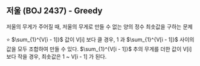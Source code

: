 ## 저울 (BOJ 2437) - Greedy 

저울의 무게가 주어질 때, 저울의 무게로 만들 수 없는 양의 정수 최솟값을 구하는 문제

:star: $\sum_{1}^{V[i - 1]}$ 값이 V[i] 보다 클 경우, 1 과 $\sum_{1}^{V[i - 1]}$ 사이의 값을 모두 조합하여 만들 수 있다. $\sum_{1}^{V[i - 1]}$ 추의 무게를 더한 값이 V[i] 보다 작을 경우, 최솟값은 1 ~ V[i - 1] 가 된다. 